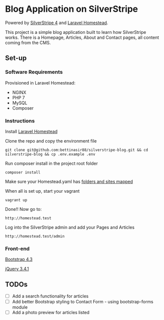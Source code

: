 # Blog Application on SilverStripe

Powered by [SilverStripe 4](https://docs.silverstripe.org/en/4) and [Laravel Homestead](https://laravel.com/docs/7.x/homestead).

This project is a simple blog application built to learn how SilverStripe works. There is a Homepage, Articles, About and Contact pages, all content coming from the CMS.

## Set-up

### Software Requirements

Provisioned in Laravel Homestead:
- NGINX
- PHP 7
- MySQL
- Composer

### Instructions

Install [Laravel Homestead](https://laravel.com/docs/7.x/homestead)

Clone the repo and copy the environment file
```
git clone git@github.com:bettinasir88/silverstripe-blog.git && cd silverstripe-blog && cp .env.example .env
```

Run composer install in the project root folder
```
composer install
```

Make sure your Homestead.yaml has [folders and sites mapped](https://laravel.com/docs/7.x/homestead#configuring-homestead
)

When all is set up, start your vagrant
```
vagrant up
```

Done!! Now go to:
```
http://homestead.test
```

Log into the SilverStripe admin and add your Pages and Articles
```
http://homestead.test/admin
```

### Front-end

[Bootstrap 4.3](https://getbootstrap.com/docs/4.3/getting-started/introduction)

[jQuery 3.4.1](https://api.jquery.com/category/deprecated/deprecated-3.4)


## TODOs

- [ ] Add a search functionality for articles
- [ ] Add better Bootstrap styling to Contact Form - using bootstrap-forms module
- [ ] Add a photo preview for articles listed
